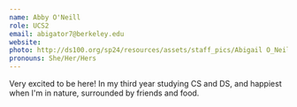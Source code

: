 ```yaml
---
name: Abby O'Neill
role: UCS2
email: abigator7@berkeley.edu
website: 
photo: http://ds100.org/sp24/resources/assets/staff_pics/Abigail O_Neill.png
pronouns: She/Her/Hers
---
```

Very excited to be here! In my third year studying CS and DS, and happiest when I'm in nature, surrounded by friends and food.
